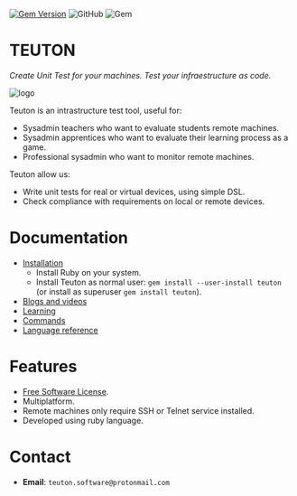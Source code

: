 
[![Gem Version](https://badge.fury.io/rb/teuton.svg)](https://badge.fury.io/rb/teuton)
![GitHub](https://img.shields.io/github/license/dvarrui/teuton)
![Gem](https://img.shields.io/gem/dv/teuton/2.3.8)

# TEUTON

_Create Unit Test for your machines. Test your infraestructure as code._

![logo](./docs/images/logo.png)

Teuton is an intrastructure test tool, useful for:
* Sysadmin teachers who want to evaluate students remote machines.
* Sysadmin apprentices who want to evaluate their learning process as a game.
* Professional sysadmin who want to monitor remote machines.

Teuton allow us:
* Write unit tests for real or virtual devices, using simple DSL.
* Check compliance with requirements on local or remote devices.

# Documentation

* [Installation](https://github.com/teuton-software/teuton/tree/master/docs/install/README.md)
    * Install Ruby on your system.
    * Install Teuton as normal user: `gem install --user-install teuton` (or install as superuser `gem install teuton`).
* [Blogs and videos](docs/videos.md)
* [Learning](docs/learn/README.md)
* [Commands](docs/commands/README.md)
* [Language reference](docs/dsl/README.md)

# Features

* [Free Software License](LICENSE).
* Multiplatform.
* Remote machines only require SSH or Telnet service installed.
* Developed using ruby language.

# Contact

* **Email**: `teuton.software@protonmail.com`
